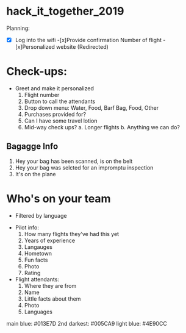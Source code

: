 # hack_it_together_2019
Planning:
-[x] Log into the wifi
-[x]Provide confirmation Number of flight
-[x]Personalized website (Redirected)

# Check-ups:
- Greet and make it personalized
  1. Flight number
  2. Button to call the attendants
  3. Drop down menu: Water, Food, Barf Bag, Food, Other
  4. Purchases provided for?
  5. Can I have some travel lotion
  6. Mid-way check ups?
      a. Longer flights
      b. Anything we can do?

## Bagagge Info
  1. Hey your bag has been scanned, is on the belt
  2. Hey your bag was selcted for an impromptu inspection
  3. It's on the plane

# Who's on your team
  * Filtered by language
  - Pilot info:
      1. How many flights they've had this yet
      2. Years of experience
      3. Langauges
      4. Hometown
      5. Fun facts
      6. Photo
      7. Rating
  - Flight attendants:
      1. Where they are from
      2. Name
      3. Little facts about them
      4. Photo
      5. Languages
      
main blue: #013E7D
2nd darkest: #005CA9
light blue: #4E90CC
